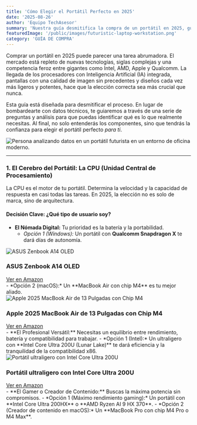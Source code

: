 ```yaml
---
title: 'Cómo Elegir el Portátil Perfecto en 2025'
date: '2025-08-26'
author: 'Equipo TechAsesor'
summary: 'Nuestra guía desmitifica la compra de un portátil en 2025, guiándote a través de las nuevas tecnologías como CPUs con IA y pantallas avanzadas. Aprende a identificar tus necesidades y a elegir el dispositivo perfecto sin sentirte abrumado por los datos técnicos.'
featuredImage: '/public/images/futuristic-laptop-workstation.png'
category: 'GUÍA DE COMPRA'
---
```


Comprar un portátil en 2025 puede parecer una tarea abrumadora. El mercado está repleto de nuevas tecnologías, siglas complejas y una competencia feroz entre gigantes como Intel, AMD, Apple y Qualcomm. La llegada de los procesadores con Inteligencia Artificial (IA) integrada, pantallas con una calidad de imagen sin precedentes y diseños cada vez más ligeros y potentes, hace que la elección correcta sea más crucial que nunca.

Esta guía está diseñada para desmitificar el proceso. En lugar de bombardearte con datos técnicos, te guiaremos a través de una serie de preguntas y análisis para que puedas identificar qué es lo que realmente necesitas. Al final, no solo entenderás los componentes, sino que tendrás la confianza para elegir el portátil perfecto *para ti*.

![Persona analizando datos en un portátil futurista en un entorno de oficina moderno.](https://r2.flowith.net/files/o/1756195117870-futuristic_laptop_workstation_index_1@1024x1024.png)

---

### **1. El Cerebro del Portátil: La CPU (Unidad Central de Procesamiento)**

La CPU es el motor de tu portátil. Determina la velocidad y la capacidad de respuesta en casi todas las tareas. En 2025, la elección no es solo de marca, sino de arquitectura.

#### **Decisión Clave: ¿Qué tipo de usuario soy?**

- **El Nómada Digital:** Tu prioridad es la batería y la portabilidad.
  - *Opción 1 (Windows):* Un portátil con **Qualcomm Snapdragon X** te dará días de autonomía.
<div class="product-card">
  <img src="https://m.media-amazon.com/images/I/61kvh6gi+hL._AC_SX679_.jpg" alt="ASUS Zenbook A14 OLED" class="product-image">
  <div class="product-content">
    <h3 class="product-title">ASUS Zenbook A14 OLED</h3>
    <a href="https://amzn.to/4g1UsAU" target="_blank" rel="noopener noreferrer" class="product-button">
      Ver en Amazon
    </a>
  </div>
</div>  
  - *Opción 2 (macOS):* Un **MacBook Air con chip M4** es tu mejor aliado.
<div class="product-card">
  <img src="https://m.media-amazon.com/images/I/71YMV41+tEL._AC_SX679_.jpg" alt="Apple 2025 MacBook Air de 13 Pulgadas con Chip M4" class="product-image">
  <div class="product-content">
    <h3 class="product-title">Apple 2025 MacBook Air de 13 Pulgadas con Chip M4</h3>
    <a href="https://amzn.to/3URfW9I" target="_blank" rel="noopener noreferrer" class="product-button">
      Ver en Amazon
    </a>
  </div>
</div>
- **El Profesional Versátil:** Necesitas un equilibrio entre rendimiento, batería y compatibilidad para trabajar.
  - *Opción 1 (Intel):* Un ultraligero con **Intel Core Ultra 200U (Lunar Lake)** te dará eficiencia y la tranquilidad de la compatibilidad x86.
<div class="product-card">
  <img src="https://m.media-amazon.com/images/I/71V5-11a-kL._AC_SX679_.jpg" alt="Portátil ultraligero con Intel Core Ultra 200U" class="product-image">
  <div class="product-content">
    <h3 class="product-title">Portátil ultraligero con Intel Core Ultra 200U</h3>
    <a href="https://amzn.to/45EiUER" target="_blank" rel="noopener noreferrer" class="product-button">
      Ver en Amazon
    </a>
  </div>
</div>
- **El Gamer o Creador de Contenido:** Buscas la máxima potencia sin compromisos.
  - *Opción 1 (Máximo rendimiento gaming):* Un portátil con **Intel Core Ultra 200HX** o **AMD Ryzen AI 9 HX 370**.
  - *Opción 2 (Creador de contenido en macOS):* Un **MacBook Pro con chip M4 Pro o M4 Max**.
